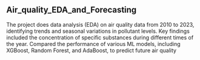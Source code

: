 ## Air_quality_EDA_and_Forecasting
The project does data analysis (EDA) on air quality data from 2010 to 2023, identifying trends and seasonal
variations in pollutant levels.
Key findings included the concentration of specific substances during different times of the year.
Compared the performance of various ML models, including XGBoost, Random Forest, and AdaBoost, to predict
future air quality
